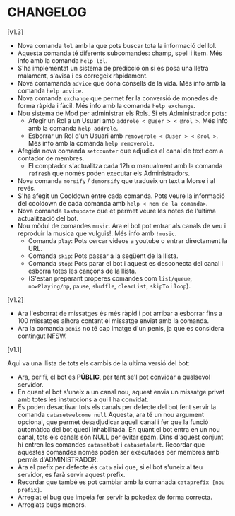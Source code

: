 # CHANGELOG

\[v1.3\]

- Nova comanda `lol` amb la que pots buscar tota la informació del lol.
- Aquesta comanda té diferents subcomandes: champ, spell i item. Més info amb la comanda `help lol`.
- S'ha implementat un sistema de predicció on si es posa una lletra malament, s'avisa i es corregeix ràpidament.
- Nova comamanda `advice` que dona consells de la vida. Més info amb la comanda `help advice`.
- Nova comanda `exchange` que permet fer la conversió de monedes de forma ràpida i fàcil. Més info amb la comanda `help exchange`.
- Nou sistema de Mod per administrar els Rols. Si ets Administrador pots:
  - Afegir un Rol a un Usuari amb `addrole < @user > < @rol >`. Més info amb la comanda `help addrole`.
  - Esborrar un Rol d'un Usuari amb `removerole < @user > < @rol >`. Més info amb la comanda `help removerole`.
- Afegida nova comanda `setcounter` que adjudica el canal de text com a contador de membres.
  - El comptador s'actualitza cada 12h o manualment amb la comanda `refresh` que només poden executar els Administradors.
- Nova comanda `morsify` / `demorsify` que tradueix un text a Morse i al revés.
- S'ha afegit un Cooldown entre cada comanda. Pots veure la informació del cooldown de cada comanda amb `help < nom de la comanda>`.
- Nova comanda `lastupdate` que et permet veure les notes de l'ultima actualització del bot.
- Nou mòdul de comandes `music`. Ara el bot pot entrar als canals de veu i reproduir la musica que vulguis!. Més info amb `!music`.
  - Comanda `play`: Pots cercar videos a youtube o entrar directament la URL.
  - Comanda `skip`: Pots passar a la següent de la llista.
  - Comanda `stop`: Pots parar el bot i aquest es desconecta del canal i esborra totes les cançons de la llista.
  - (S'estan preparant properes comandes com `list/queue`, `nowPlaying/np`, `pause`, `shuffle`, `clearList`, `skipTo` i `loop`).

\[v1.2\]

- Ara l'esborrat de missatges és més ràpid i pot arribar a esborrar fins a 100 missatges alhora contant el missatge enviat amb la comanda.
- Ara la comanda `penis` no té cap imatge d'un penis, ja que es considera contingut NFSW.

\[v1.1\]

Aqui va una llista de tots els cambis de la ultima versió del bot:

- Ara, per fi, el bot es **PÚBLIC**, per tant se'l pot convidar a qualsevol servidor.
- En quant el bot s'uneix a un canal nou, aquest envia un missatge privat amb totes les instuccions a qui l'ha convidat.
- Es poden desactivar tots els canals per defecte del bot fent servir la comanda `catasetwelcome null`
    Aquesta, ara té un nou argument opcional, que permet desadjudicar aquell canal i fer que la funció automàtica del bot quedi inhabilitada.
    En quant el bot entra en un nou canal, tots els canals són NULL per evitar spam.
    Dins d'aquest conjunt hi entren les comandes `catasetbot` i `catasetalert`.
    Recordar que aquestes comandes només poden ser executades per membres amb permís d'ADMINISTRADOR.
- Ara el prefix per defecte és `cata` així que, si el bot s'uneix al teu servidor, es farà servir aquest prefix.
- Recordar que també es pot cambiar amb la comanada `cataprefix [nou prefix]`.
- Arreglat el bug que impeia fer servir la pokedex de forma correcta.
- Arreglats bugs menors.
